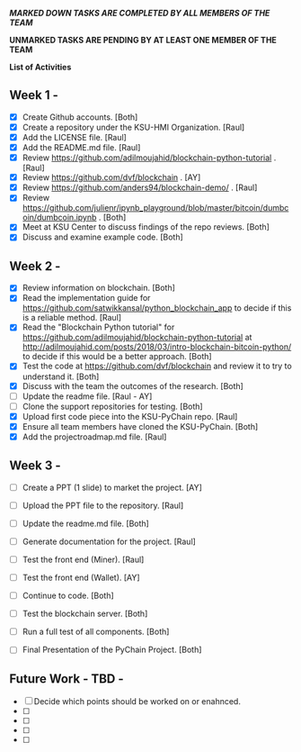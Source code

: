 ***MARKED DOWN TASKS ARE COMPLETED BY ALL MEMBERS OF THE TEAM***

**UNMARKED TASKS ARE PENDING BY AT LEAST ONE MEMBER OF THE TEAM**

**List of Activities**

## Week 1 -
- [X] Create Github accounts. [Both]
- [X] Create a repository under the KSU-HMI Organization. [Raul]
- [X] Add the LICENSE file. [Raul]
- [X] Add the README.md file. [Raul]
- [X] Review https://github.com/adilmoujahid/blockchain-python-tutorial . [Raul]
- [X] Review https://github.com/dvf/blockchain . [AY]
- [X] Review https://github.com/anders94/blockchain-demo/ . [Raul]
- [X] Review https://github.com/julienr/ipynb_playground/blob/master/bitcoin/dumbcoin/dumbcoin.ipynb . [Both]
- [X] Meet at KSU Center to discuss findings of the repo reviews. [Both]
- [X] Discuss and examine example code. [Both]

## Week 2 -
- [x] Review information on blockchain. [Both]
- [X] Read the implementation guide for https://github.com/satwikkansal/python_blockchain_app to decide if this is a reliable method. [Raul]
- [x] Read the "Blockchain Python tutorial" for https://github.com/adilmoujahid/blockchain-python-tutorial at 
http://adilmoujahid.com/posts/2018/03/intro-blockchain-bitcoin-python/ to decide if this would be a better approach. [Both]
- [X] Test the code at https://github.com/dvf/blockchain and review it to try to understand it. [Both]
- [X] Discuss with the team the outcomes of the research. [Both]
- [ ] Update the readme file. [Raul - AY]
- [ ] Clone the support repositories for testing. [Both]
- [x] Upload first code piece into the KSU-PyChain repo. [Raul]
- [x] Ensure all team members have cloned the KSU-PyChain. [Both]
- [X] Add the projectroadmap.md file. [Raul]

## Week 3 -
- [ ] Create a PPT (1 slide) to market the project. [AY]
- [ ] Upload the PPT file to the repository. [Raul]
- [ ] Update the readme.md file. [Both]
- [ ] Generate documentation for the project. [Raul]
- [ ] Test the front end (Miner). [Raul]
- [ ] Test the front end (Wallet). [AY]
- [ ] Continue to code. [Both]
- [ ] Test the blockchain server. [Both]
- [ ] Run a full test of all components. [Both]
- [ ] Final Presentation of the PyChain Project. [Both]


## Future Work - TBD -
- [ ] Decide which points should be worked on or enahnced.
- [ ]
- [ ]
- [ ]
- [ ]

